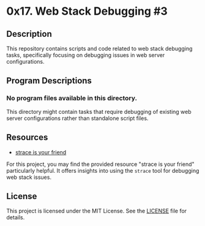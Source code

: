 # 0x17. Web Stack Debugging #3

## Description
This repository contains scripts and code related to web stack debugging tasks, specifically focusing on debugging issues in web server configurations.

## Program Descriptions

### No program files available in this directory.

This directory might contain tasks that require debugging of existing web server configurations rather than standalone script files.

## Resources

- [strace is your friend](https://github.com/iakev/alx-system_engineering-devops/blob/main/0x17-web_stack_debugging_3/0-strace_is_your_friend.pp)

For this project, you may find the provided resource "strace is your friend" particularly helpful. It offers insights into using the `strace` tool for debugging web stack issues.

## License
This project is licensed under the MIT License. See the [LICENSE](https://github.com/iakev/alx-system_engineering-devops/blob/main/LICENSE) file for details.
